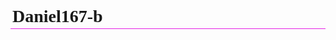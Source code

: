 # Daniel167-b
<!DOCTYPE html>
<html>
    <head>
        <meta charset="utf-8">
        <title>Derivado de "Desafío: animales agrupados"</title>
        <style>
            p {
                font-family: sans-serif;
            }
            
            img {
                max-width: 150px;
            }
            
            h1,h2 {
                font-family: fantasy;
                border-bottom: 1px solid rgb(230, 34, 230);
                padding: 3px;
            }
            
            h1:hover,h2:hover {
                background-color: rgb(106, 112, 58);
            }
            
        </style>
    </head>
    <body>
        
        <h1>Animal group names</h1>
        
        <p>For many species of animals, there are names that we use to refer to a group of them - like a flock of birds. Here are a few you might not know.</p>
        
        <h2>A skulk of foxes</h2>

        <p>Also called a "leash."</p>
        
        <img src="https://www.kasandbox.org/programming-images/animals/fox.png">
        <img src="https://www.kasandbox.org/programming-images/animals/fox.png">
        
        <h2>A clowder of cats</h2>
        
        <p>Also called a "pounce", "glaring", "kindle", or "clutter."</p>
        
        <img src="https://www.kasandbox.org/programming-images/animals/cat.png">
        <img src="https://www.kasandbox.org/programming-images/animals/cat.png">
        
        <p>
        <a href="http://en.wikipedia.org/wiki/List_of_animal_names">Learn more on Wikipedia</a>
        </p>
    </body>
</html>
